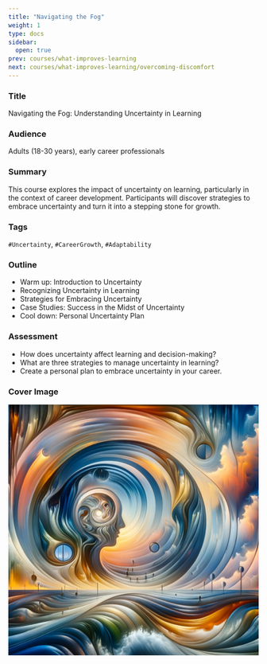 ```yaml
---
title: "Navigating the Fog"
weight: 1
type: docs
sidebar:
  open: true
prev: courses/what-improves-learning
next: courses/what-improves-learning/overcoming-discomfort
---
```


### Title

Navigating the Fog: Understanding Uncertainty in Learning

### Audience

Adults (18-30 years), early career professionals

### Summary

This course explores the impact of uncertainty on learning, particularly in the context of career development. Participants will discover strategies to embrace uncertainty and turn it into a stepping stone for growth.

### Tags

`#Uncertainty`, `#CareerGrowth`, `#Adaptability`

### Outline

- Warm up: Introduction to Uncertainty
- Recognizing Uncertainty in Learning
- Strategies for Embracing Uncertainty
- Case Studies: Success in the Midst of Uncertainty
- Cool down: Personal Uncertainty Plan

### Assessment

- How does uncertainty affect learning and decision-making?
- What are three strategies to manage uncertainty in learning?
- Create a personal plan to embrace uncertainty in your career.

### Cover Image

![](navigating-uncertainty.png)
